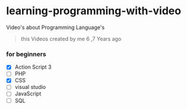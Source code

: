 # learning-programming-with-video
Video's about Programming Language's

> this Videos created by me  6 ,7 Years ago

### for beginners 
- [x] Action Script 3
- [ ] PHP
- [x] CSS
- [ ] visual studio
- [ ] JavaScript
- [ ] SQL
